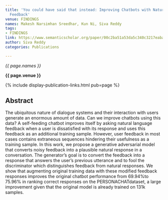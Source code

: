 ```yaml
---
title: 'You could have said that instead: Improving Chatbots with Natural Language
  Feedback'
venue: FINDINGS
names: Makesh Narsimhan Sreedhar, Kun Ni, Siva Reddy
tags:
- FINDINGS
link: https://www.semanticscholar.org/paper/00c2ba51a53da5c340c3217eabab935a67abafa0
author: Siva Reddy
categories: Publications

---
```


*{{ page.names }}*

**{{ page.venue }}**

{% include display-publication-links.html pub=page %}

## Abstract

The ubiquitous nature of dialogue systems and their interaction with users generate an enormous amount of data. Can we improve chatbots using this data? A self-feeding chatbot improves itself by asking natural language feedback when a user is dissatisfied with its response and uses this feedback as an additional training sample. However, user feedback in most cases contains extraneous sequences hindering their usefulness as a training sample. In this work, we propose a generative adversarial model that converts noisy feedback into a plausible natural response in a conversation. The generator’s goal is to convert the feedback into a response that answers the user’s previous utterance and to fool the discriminator which distinguishes feedback from natural responses. We show that augmenting original training data with these modified feedback responses improves the original chatbot performance from 69.94%to 75.96% in ranking correct responses on the PERSONACHATdataset, a large improvement given that the original model is already trained on 131k samples.